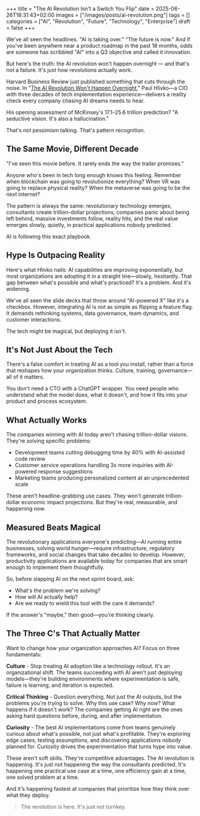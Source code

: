 +++
title = "The AI Revolution Isn't a Switch You Flip"
date = 2025-06-26T18:31:43+02:00
images = ["/images/posts/ai-revolution.png"]
tags = []
categories = ["AI", "Revolution", "Future", "Technology", "Enterprise"]
draft = false
+++

We've all seen the headlines. "AI is taking over." "The future is now." And if you've been anywhere near a product roadmap in the past 18 months, odds are someone has scribbled "AI" into a Q3 objective and called it innovation.

But here's the truth: the AI revolution won't happen overnight — and that's not a failure. It's just how revolutions actually work.

Harvard Business Review just published something that cuts through the noise. In "[The AI Revolution Won't Happen Overnight](https://hbr.org/2025/06/the-ai-revolution-wont-happen-overnight)," Paul Hlivko—a CIO with three decades of tech implementation experience—delivers a reality check every company chasing AI dreams needs to hear.

His opening assessment of McKinsey's $17.1–$25.6 trillion prediction? "A seductive vision. It's also a hallucination."

That's not pessimism talking. That's pattern recognition.

## The Same Movie, Different Decade

"I've seen this movie before. It rarely ends the way the trailer promises."

Anyone who's been in tech long enough knows this feeling. Remember when blockchain was going to revolutionize everything? When VR was going to replace physical reality? When the metaverse was going to be the next internet?

The pattern is always the same: revolutionary technology emerges, consultants create trillion-dollar projections, companies panic about being left behind, massive investments follow, reality hits, and the real value emerges slowly, quietly, in practical applications nobody predicted.

AI is following this exact playbook.

## Hype Is Outpacing Reality

Here's what Hlivko nails: AI capabilities are improving exponentially, but most organizations are adopting it in a straight line—slowly, hesitantly. That gap between what's possible and what's practiced? It's a problem. And it's widening.

We've all seen the slide decks that throw around "AI-powered X" like it's a checkbox. However, integrating AI is not as simple as flipping a feature flag. It demands rethinking systems, data governance, team dynamics, and customer interactions.

The tech might be magical, but deploying it isn't.

## It's Not Just About the Tech

There's a false comfort in treating AI as a tool you install, rather than a force that reshapes how your organization thinks. Culture, training, governance—all of it matters.

You don't need a CTO with a ChatGPT wrapper. You need people who understand what the model does, what it doesn't, and how it fits into your product and process ecosystem.

## What Actually Works

The companies winning with AI today aren't chasing trillion-dollar visions. They're solving specific problems:

- Development teams cutting debugging time by 40% with AI-assisted code review
- Customer service operations handling 3x more inquiries with AI-powered response suggestions
- Marketing teams producing personalized content at an unprecedented scale

These aren't headline-grabbing use cases. They won't generate trillion-dollar economic impact projections. But they're real, measurable, and happening now.

## Measured Beats Magical

The revolutionary applications everyone's predicting—AI running entire businesses, solving world hunger—require infrastructure, regulatory frameworks, and social changes that take decades to develop. However, productivity applications are available today for companies that are smart enough to implement them thoughtfully.

So, before slapping AI on the next sprint board, ask:

- What's the problem we're solving?
- How will AI actually help?
- Are we ready to wield this tool with the care it demands?

If the answer's "maybe," then good—you're thinking clearly.

## The Three C's That Actually Matter

Want to change how your organization approaches AI? Focus on three fundamentals:

**Culture** - Stop treating AI adoption like a technology rollout. It's an organizational shift. The teams succeeding with AI aren't just deploying models—they're building environments where experimentation is safe, failure is learning, and iteration is expected.

**Critical Thinking** - Question everything. Not just the AI outputs, but the problems you're trying to solve. Why this use case? Why now? What happens if it doesn't work? The companies getting AI right are the ones asking hard questions before, during, and after implementation.

**Curiosity** - The best AI implementations come from teams genuinely curious about what's possible, not just what's profitable. They're exploring edge cases, testing assumptions, and discovering applications nobody planned for. Curiosity drives the experimentation that turns hype into value.

These aren't soft skills. They're competitive advantages. The AI revolution is happening. It's just not happening the way the consultants predicted. It's happening one practical use case at a time, one efficiency gain at a time, one solved problem at a time.

And it's happening fastest at companies that prioritize how they think over what they deploy.

> The revolution is here. It's just not turnkey.
